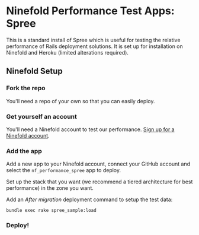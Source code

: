 Ninefold Performance Test Apps: Spree
==============================================

This is a standard install of Spree which is useful for testing the relative
performance of Rails deployment solutions. It is set up for installation on
Ninefold and Heroku (limited alterations required).

Ninefold Setup
--------------

### Fork the repo
You'll need a repo of your own so that you can easily deploy.


### Get yourself an account
You'll need a Ninefold account to test our performance. [Sign up for a Ninefold
account](http://portal.ninefold.com/).

### Add the app
Add a new app to your Ninefold account, connect your GitHub account and select
the `nf_performance_spree` app to deploy.

Set up the stack that you want (we
recommend a tiered architecture for best performance) in the zone you want.

Add an *After migration* deployment command to setup the test data:

```
bundle exec rake spree_sample:load
```

### Deploy!


